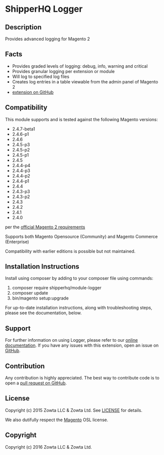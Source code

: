 # ShipperHQ Logger

Description
-----------

Provides advanced logging for Magento 2

Facts
-----
- Provides graded levels of logging: debug, info, warning and critical
- Provides granular logging per extension or module
- Will log to specified log files
- Creates log entries in a table viewable from the admin panel of Magento 2
- [extension on GitHub](https://github.com/shipperhq/module-logger)

Compatibility
-------------
This module supports and is tested against the following Magento versions:

* 2.4.7-beta1
* 2.4.6-p1
* 2.4.6
* 2.4.5-p3
* 2.4.5-p2
* 2.4.5-p1
* 2.4.5
* 2.4.4-p4
* 2.4.4-p3
* 2.4.4-p2
* 2.4.4-p1
* 2.4.4
* 2.4.3-p3
* 2.4.3-p2
* 2.4.3
* 2.4.2
* 2.4.1
* 2.4.0

per the [official Magento 2 requirements](https://experienceleague.adobe.com/docs/commerce-operations/installation-guide/system-requirements.html)

Supports both Magento Opensource (Community) and Magento Commerce (Enterprise)

Compatibility with earlier editions is possible but not maintained.

Installation Instructions
-------------------------
Install using composer by adding to your composer file using commands:

1. composer require shipperhq/module-logger
2. composer update
3. bin/magento setup:upgrade

For up-to-date installation instructions, along with troubleshooting steps, please see the documentation, below.

Support
-------
For further information on using Logger, please refer to our [online documentation](http://docs.shipperhq.com/using-the-webshopapps-logger-in-magento-2).
If you have any issues with this extension, open an issue on [GitHub](https://github.com/shipperhq/module-logger/issues).

Contribution
------------
Any contribution is highly appreciated. The best way to contribute code is to open a [pull request on GitHub](https://help.github.com/articles/using-pull-requests).

License
-------
Copyright (c) 2015 Zowta LLC & Zowta Ltd. See [LICENSE] for details.

We also dutifully respect the [Magento] OSL license.

[license]: LICENSE.txt
[Magento]: https://github.com/magento/magento2/blob/2.4-develop/LICENSE.txt

Copyright
---------
Copyright (c) 2016 Zowta LLC & Zowta Ltd.

